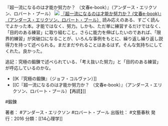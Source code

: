 『超一流になるのは才能か努力か？ （文春e-book）』（アンダース・エリクソン、ロバート・プール）
[![](https://images-fe.ssl-images-amazon.com/images/I/51iJwnneBqL._SL160_.jpg)](http://www.amazon.co.jp/exec/obidos/ASIN/B01J9QIGF6/choiyaki81-22/ref=nosim)
[『超一流になるのは才能か努力か？ (文春e-book)』（アンダース・エリクソン、ロバート・プール）](http://www.amazon.co.jp/exec/obidos/ASIN/B01J9QIGF6/choiyaki81-22/ref=nosim)
読み応えのある、すごく読んでよかった本。才能ではなく、努力。しかも、ただ単に練習するだけではなく、「目的のある練習」に取り組むこと。さらに能力を伸ばしたいのであれば、「限界的練習」が突破口になることが、いろんな事例をもとに、繰り返し繰り返し説得力を持って述べられる。まだまだやれることはあるはず。そんな気持ちにしてくれた。良かった。

追記：究極の鍛錬で述べられている、「考え抜いた努力」と「目的のある練習」が呼応しているのかな。

- [[K『究極の鍛錬』（ジョフ・コルヴァン）]]
- [[C『超一流になるのは才能か努力か？ （文春e-book）』（アンダース・エリクソン、ロバート・プール）【再読】]] 

#鍛錬 

著者： #アンダース・エリクソン #ロバート・プール
出版社： #文藝春秋
発行：2016
分類：[[14心理学]]


